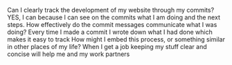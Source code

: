 Can I clearly track the development of my website through my commits?
YES, I can because I can see on the commits what I am doing and the next steps.
How effectively do the commit messages communicate what I was doing?
Every time I made a commit I wrote down what I had done which makes it easy to track
How might I embed this process, or something similar in other places of my life?
When I get a job keeping my stuff clear and concise will help me and my work partners
